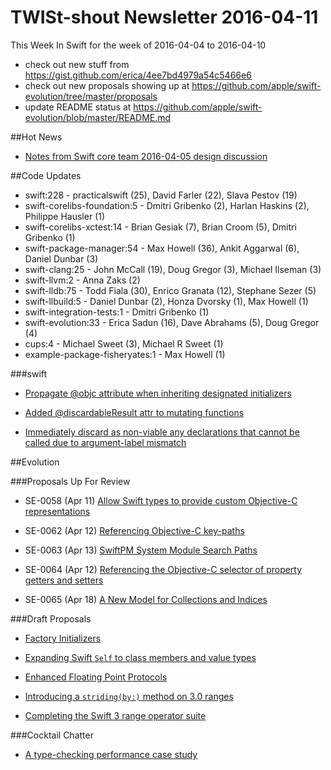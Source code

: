 # TWISt-shout Newsletter 2016-04-11
This Week In Swift for the week of 2016-04-04 to 2016-04-10

* check out new stuff from https://gist.github.com/erica/4ee7bd4979a54c5466e6
* check out new proposals showing up at https://github.com/apple/swift-evolution/tree/master/proposals
* update README status at https://github.com/apple/swift-evolution/blob/master/README.md

##Hot News

* [Notes from Swift core team 2016-04-05 design	discussion](http://thread.gmane.org/gmane.comp.lang.swift.evolution/13828)

##Code Updates

* swift:228 - practicalswift (25), David Farler (22), Slava Pestov (19)
* swift-corelibs-foundation:5 - Dmitri Gribenko (2), Harlan Haskins (2), Philippe Hausler (1)
* swift-corelibs-xctest:14 - Brian Gesiak (7), Brian Croom (5), Dmitri Gribenko (1)
* swift-package-manager:54 - Max Howell (36), Ankit Aggarwal (6), Daniel Dunbar (3)
* swift-clang:25 - John McCall (19), Doug Gregor (3), Michael Ilseman (3)
* swift-llvm:2 - Anna Zaks (2)
* swift-lldb:75 - Todd Fiala (30), Enrico Granata (12), Stephane Sezer (5)
* swift-llbuild:5 - Daniel Dunbar (2), Honza Dvorsky (1), Max Howell (1)
* swift-integration-tests:1 - Dmitri Gribenko (1)
* swift-evolution:33 - Erica Sadun (16), Dave Abrahams (5), Doug Gregor (4)
* cups:4 - Michael Sweet (3), Michael R Sweet (1)
* example-package-fisheryates:1 - Max Howell (1)

###swift

* [Propagate @objc attribute when inheriting designated initializers](https://github.com/apple/swift/commit/5374081c41fd21fcec35605db40dc806a9d52250)

* [Added @discardableResult attr to mutating functions](https://github.com/apple/swift/commit/f96ad263a81acb8dee97922167b85686e492ecef)

* [Immediately discard as non-viable any declarations that cannot be called due to argument-label mismatch](https://github.com/apple/swift/commit/563057ca980fb9a8fce899184761a812164dc9d2)

##Evolution

###Proposals Up For Review

* SE-0058 (Apr 11) [Allow Swift types to provide custom Objective-C representations](https://github.com/apple/swift-evolution/blob/master/proposals/0058-objectivecbridgeable.md)

* SE-0062 (Apr 12) [Referencing Objective-C key-paths](https://github.com/apple/swift-evolution/blob/master/proposals/0062-objc-keypaths.md)

* SE-0063 (Apr 13) [SwiftPM System Module Search Paths](https://github.com/apple/swift-evolution/blob/master/proposals/0063-swiftpm-system-module-search-paths.md)

* SE-0064 (Apr 12) [Referencing the Objective-C selector of property getters and setters](https://github.com/apple/swift-evolution/blob/master/proposals/0064-property-selectors.md)

* SE-0065 (Apr 18) [A New Model for Collections and Indices](https://github.com/apple/swift-evolution/blob/master/proposals/0065-collections-move-indices.md)
  
###Draft Proposals

* [Factory Initializers](https://github.com/rileytestut/swift-evolution/blob/master/proposals/NNNN-factory-initializers.md)

* [Expanding Swift `Self` to class members and value types](https://github.com/erica/swift-evolution/blob/self/proposals/00XX-universal-Self.md)

* [Enhanced Floating Point Protocols](https://github.com/stephentyrone/swift-evolution/blob/master/NNNN-floating-point-protocols.md)

* [Introducing a `striding(by:)` method on 3.0 ranges](https://gist.github.com/erica/a51a981ee0352235204692affa959307)

* [Completing the Swift 3 range operator suite](https://gist.github.com/erica/af92c541a0fb69fce1b7aaf8374a5aa9)

###Cocktail Chatter

* [A type-checking performance case study](http://thread.gmane.org/gmane.comp.lang.swift.devel/1648)

